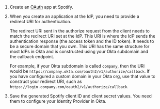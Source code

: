 1. Create an [OAuth](https://developer.spotify.com/documentation/general/guides/authorization/app-settings/) app at Spotify.

1. When you create an application at the IdP, you need to provide a redirect URI for authentication.

    The redirect URI sent in the authorize request from the client needs to match the redirect URI set at the IdP. This URI is where the IdP sends the authentication response (the access token and the ID token). It needs to be a secure domain that you own. This URI has the same structure for most IdPs in Okta and is constructed using your Okta subdomain and the callback endpoint.

    For example, if your Okta subdomain is called `company`, then the URI would be `https://company.okta.com/oauth2/v1/authorize/callback`. If you have configured a custom domain in your Okta org, use that value to construct your redirect URI, such as `https://login.company.com/oauth2/v1/authorize/callback`.

1. Save the generated Spotify client ID and client secret values. You need them to configure your Identity Provider in Okta.